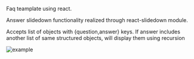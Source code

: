 Faq teamplate using react.

Answer slidedown functionality realized through react-slidedown module.

Accepts list of objects with {question,answer} keys. If answer includes another list of same structured objects, will display them using recursion

![example](https://i.imgur.com/6fvktvk.png)
